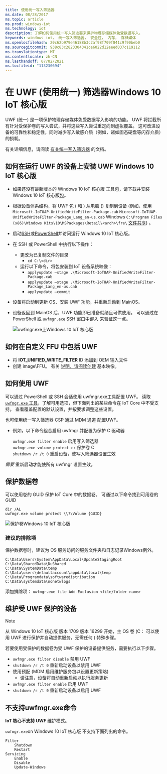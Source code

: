 ```yaml
---
title: 使用统一写入筛选器
ms.date: 08/28/2017
ms.topic: article
ms.prod: windows-iot
ms.technology: iot
description: 了解如何使用统一写入筛选器来保护物理存储媒体免受数据写入。
keywords: windows iot， 统一写入筛选器， 安全性， 内存， 存储媒体
ms.openlocfilehash: 20c62b979e46188b3c2af98f709f841c9f90beb0
ms.sourcegitcommit: 938c83c2823304341ce6022d12eeed037c119112
ms.translationtype: MT
ms.contentlocale: zh-CN
ms.lasthandoff: 07/02/2021
ms.locfileid: "113230694"
---
```

# <a name="using-the-unified-write-filter-uwf-on-windows-10-iot-core"></a>在 UWF (使用统一) 筛选器Windows 10 IoT 核心版

UWF (统一) 是一项保护物理存储媒体免受数据写入影响的功能。 UWF 将拦截所有针对受保护卷的写入尝试，并将这些写入尝试重定向到虚拟覆盖。 这可改进设备的可靠性和稳定性，同时减少写入敏感介质（例如，诸如固态硬盘等闪存介质）的损耗。

有关详细信息，请阅读 [有关统一写入筛选器](https://docs.microsoft.com/windows-hardware/customize/enterprise/unified-write-filter) 的文档。

## <a name="how-to-install-uwf-on-a-device-running-windows-10-iot-core"></a>如何在运行 UWF 的设备上安装 UWF Windows 10 IoT 核心版

* 如果还没有最新版本的 Windows 10 IoT 核心版 工具包，请下载并安装 Windows 10 IoT 核心版[包](https://www.microsoft.com/en-us/software-download/windows10iotcore)。
* 根据设备体系结构，将 UWF 包 ( 和 ) 从电脑 () 复制到设备 (例如，使用 `Microsoft-IoTUAP-UnifiedWriteFilter-Package.cab` `Microsoft-IoTUAP-UnifiedWriteFilter-Package_Lang_en-us.cab` Windows `C:\Program Files (x86)\Windows Kits\10\MSPackages\Retail\<arch>\fre\` [文件共享](../manage-your-device/WindowsFileSharing.md)) 。
* 启动[SSH](../connect-your-device/SSH.md)或[PowerShell](../connect-your-device/PowerShell.md)并访问运行 Windows 10 IoT 核心版。
* 在 SSH 或 PowerShell 中执行以下操作：
  * 更改为已复制文件的目录
    * `cd C:\<dir>`
  * 运行以下命令，将包安装到 IoT 设备系统映像：
    * `applyupdate –stage .\Microsoft-IoTUAP-UnifiedWriteFilter-Package.cab`
    * `applyupdate –stage .\Microsoft-IoTUAP-UnifiedWriteFilter-Package_Lang_en-us.cab`
    * `applyupdate –commit`
* 设备将启动到更新 OS、安装 UWF 功能，并重新启动到 MainOS。
* 设备返回到 MainOS 后，UWF 功能即已准备就绪且可供使用。 可以通过在 PowerShell 或 ```uwfmgr.exe``` SSH 窗口中键入 来验证这一点。

  ![uwfmgr.exe上Windows 10 IoT 核心版](../media/UnifiedWriteFilter/uwfmgr.png)


## <a name="how-to-include-uwf-in-your-custom-ffu"></a>如何在自定义 FFU 中包括 UWF

* 将 **IOT_UNIFIED_WRITE_FILTER** ID 添加到 OEM 输入文件
* 创建 image\FFU。 有关 [说明，请阅读创建](https://docs.microsoft.com/windows-hardware/manufacture/iot/create-a-basic-image) 基本映像。


## <a name="how-to-use-uwf"></a>如何使用 UWF

可以通过 PowerShell 或 SSH 会话使用 uwfmgr.exe工具配置 UWF。
读取[ `uwfmgr.exe` 工具](https://docs.microsoft.com/windows-hardware/customize/enterprise/uwfmgrexe)，了解可用选项，但下面列出的某些命令在 IoT Core 中不受支持。
查看覆盖配置的默认设置，并按要求调整这些设置。

也可使用统一写入筛选器 CSP 通过 MDM 通道 [配置](https://docs.microsoft.com/windows/client-management/mdm/unifiedwritefilter-csp)UWF。


* 例如，以下命令组合启用 uwfmgr 并配置为保护 C 驱动器

  `uwfmgr.exe filter enable`      启用写入筛选器
  <br>
  `uwfmgr.exe volume protect c:`  保护卷 C
  <br>
  `shutdown /r /t 0`              重启设备，使写入筛选器设置生效

*需要* 重新启动才能使所有 uwfmgr 设置生效。


## <a name="protecting-a-data-volume"></a>保护数据卷

可以使用卷的 GUID 保护 IoT Core 中的数据卷。
可通过以下命令找到可用卷的 GUID

  `dir /AL`
  <br>
  `uwfmgr.exe volume protect \\?\Volume {GUID}`


  ![保护卷Windows 10 IoT 核心版](../media/UnifiedWriteFilter/uwfmgr_protect.png)

### <a name="recommended-exclusions"></a>建议的排除项
保护数据卷时，建议为 OS 服务访问的服务文件夹和日志记录Windows例外。

```
C:\Data\Users\System\AppData\Local\UpdateStagingRoot
C:\Data\SharedData\DuShared
C:\Data\SystemData\temp
C:\Data\users\defaultaccount\appdata\local\temp
C:\Data\Programdata\softwaredistribution
C:\Data\systemdata\nonetwlogs
```

添加排除项： `uwfmgr.exe file Add-Exclusion <file/folder name>`



## <a name="servicing-uwf-protected-devices"></a>维护受 UWF 保护的设备

> [!Note]
> 从 Windows 10 IoT 核心版 版本 1709 版本 16299 开始，主 OS 卷 (C： 可以使用 UWF 进行保护并自动提供服务，无需任何 \) 特殊步骤。

若要使用受保护的数据卷为受 UWF 保护的设备提供服务，需要执行以下步骤。

* `uwfmgr.exe filter disable` 禁用 UWF
* `shutdown /r /t 0` 重新启动设备以禁用 UWF
* 使用预配 (MDM 启用维护服务包以设置更新策略) 
   * 请注意，设备将自动重新启动以执行服务更新
* `uwfmgr.exe filter enable` 启用 UWF
* `shutdown /r /t 0` 重新启动设备以启用 UWF

## <a name="unsupported-uwfmgrexe-commands"></a>不支持uwfmgr.exe命令

**IoT 核心不支持 UWF** 维护模式。

`uwfmgr.exe`on Windows 10 IoT 核心版 不支持下面列出的命令。

```
Filter
    Shutdown
    Restart
Servicing
    Enable
    Disable
    Update-Windows
```
